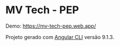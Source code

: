 # MV Tech - PEP

Demo: https://mv-tech-pep.web.app/

Projeto gerado com [Angular CLI](https://github.com/angular/angular-cli) versão 9.1.3.
